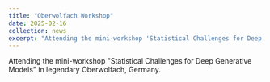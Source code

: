 ```yaml
---
title: "Oberwolfach Workshop"
date: 2025-02-16
collection: news
excerpt: "Attending the mini-workshop 'Statistical Challenges for Deep Generative Models' in legendary Oberwolfach, Germany."
---
```


Attending the mini-workshop "Statistical Challenges for Deep Generative Models" in legendary Oberwolfach, Germany.
